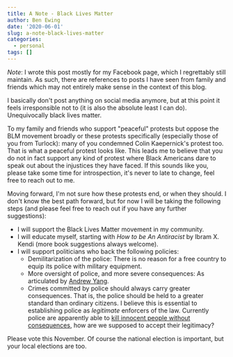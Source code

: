 ```yaml
---
title: A Note - Black Lives Matter
author: Ben Ewing
date: '2020-06-01'
slug: a-note-black-lives-matter
categories:
  - personal
tags: []
---
```


_Note_: I wrote this post mostly for my Facebook page, which I regrettably still maintain. As such, there are references to posts I have seen from family and friends which may not entirely make sense in the context of this blog.

I basically don't post anything on social media anymore, but at this point it feels irresponsible not to (it is also the absolute least I can do). Unequivocally black lives matter. 

To my family and friends who support "peaceful" protests but oppose the BLM movement broadly or these protests specifically (especially those of you from Turlock): many of you condemned Colin Kaepernick's protest too. That is what a peaceful protest looks like. This leads me to believe that you do not in fact support any kind of protest where Black Americans dare to speak out about the injustices they have faced. If this sounds like you, please take some time for introspection, it's never to late to change, feel free to reach out to me.

Moving forward, I'm not sure how these protests end, or when they should. I don't know the best path forward, but for now I will be taking the following steps (and please feel free to reach out if you have any further suggestions):

- I will support the Black Lives Matter movement in my community.
- I will educate myself, starting with _How to be An Antiracist_ by Ibram X. Kendi (more book suggestions always welcome).
- I will support politicians who back the following policies:
	- Demilitarization of the police: There is no reason for a free country to equip its police with military equipment.
	- More oversight of police, and more severe consequences: As articulated by [Andrew Yang](https://twitter.com/AndrewYang/status/1267143565722947590). 
	- Crimes committed by police should always carry greater consequences. That is, the police should be held to a greater standard than ordinary citizens. I believe this is essential to establishing police as _legitimate_ enforcers of the law. Currently police are apparently able to [kill innocent people without consequences](https://www.vox.com/2020/5/13/21257457/breonna-taylor-louisville-shooting-ahmaud-arbery-justiceforbre), how are we supposed to accept their legitimacy?

Please vote this November. Of course the national election is important, but your local elections are too.
